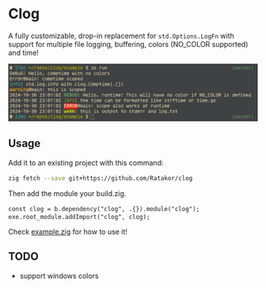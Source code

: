 # Clog

A fully customizable, drop-in replacement for `std.Options.LogFn` with support
for multiple file logging, buffering, colors (NO_COLOR supported) and time!

![](screenshot.png)

## Usage

Add it to an existing project with this command:
```sh
zig fetch --save git+https://github.com/Ratakor/clog
```
Then add the module your build.zig.
```zig
const clog = b.dependency("clog", .{}).module("clog");
exe.root_module.addImport("clog", clog);
```

Check [example.zig](example/example.zig) for how to use it!

## TODO
- support windows colors
